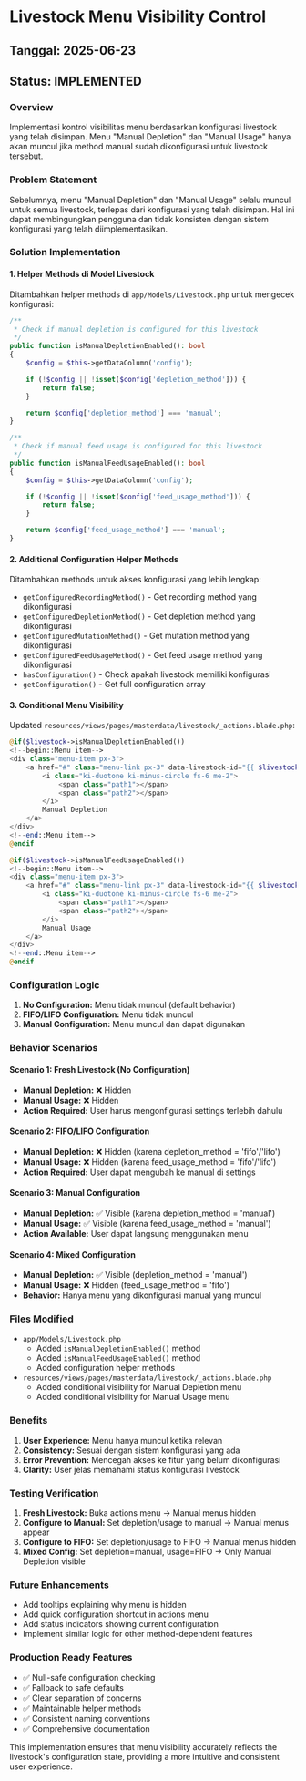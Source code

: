 # Livestock Menu Visibility Control

## Tanggal: 2025-06-23

## Status: IMPLEMENTED

### Overview

Implementasi kontrol visibilitas menu berdasarkan konfigurasi livestock yang telah disimpan. Menu "Manual Depletion" dan "Manual Usage" hanya akan muncul jika method manual sudah dikonfigurasi untuk livestock tersebut.

### Problem Statement

Sebelumnya, menu "Manual Depletion" dan "Manual Usage" selalu muncul untuk semua livestock, terlepas dari konfigurasi yang telah disimpan. Hal ini dapat membingungkan pengguna dan tidak konsisten dengan sistem konfigurasi yang telah diimplementasikan.

### Solution Implementation

#### 1. Helper Methods di Model Livestock

Ditambahkan helper methods di `app/Models/Livestock.php` untuk mengecek konfigurasi:

```php
/**
 * Check if manual depletion is configured for this livestock
 */
public function isManualDepletionEnabled(): bool
{
    $config = $this->getDataColumn('config');

    if (!$config || !isset($config['depletion_method'])) {
        return false;
    }

    return $config['depletion_method'] === 'manual';
}

/**
 * Check if manual feed usage is configured for this livestock
 */
public function isManualFeedUsageEnabled(): bool
{
    $config = $this->getDataColumn('config');

    if (!$config || !isset($config['feed_usage_method'])) {
        return false;
    }

    return $config['feed_usage_method'] === 'manual';
}
```

#### 2. Additional Configuration Helper Methods

Ditambahkan methods untuk akses konfigurasi yang lebih lengkap:

-   `getConfiguredRecordingMethod()` - Get recording method yang dikonfigurasi
-   `getConfiguredDepletionMethod()` - Get depletion method yang dikonfigurasi
-   `getConfiguredMutationMethod()` - Get mutation method yang dikonfigurasi
-   `getConfiguredFeedUsageMethod()` - Get feed usage method yang dikonfigurasi
-   `hasConfiguration()` - Check apakah livestock memiliki konfigurasi
-   `getConfiguration()` - Get full configuration array

#### 3. Conditional Menu Visibility

Updated `resources/views/pages/masterdata/livestock/_actions.blade.php`:

```php
@if($livestock->isManualDepletionEnabled())
<!--begin::Menu item-->
<div class="menu-item px-3">
    <a href="#" class="menu-link px-3" data-livestock-id="{{ $livestock->id }}" data-kt-action="manual_depletion">
        <i class="ki-duotone ki-minus-circle fs-6 me-2">
            <span class="path1"></span>
            <span class="path2"></span>
        </i>
        Manual Depletion
    </a>
</div>
<!--end::Menu item-->
@endif

@if($livestock->isManualFeedUsageEnabled())
<!--begin::Menu item-->
<div class="menu-item px-3">
    <a href="#" class="menu-link px-3" data-livestock-id="{{ $livestock->id }}" data-kt-action="manual_usage">
        <i class="ki-duotone ki-minus-circle fs-6 me-2">
            <span class="path1"></span>
            <span class="path2"></span>
        </i>
        Manual Usage
    </a>
</div>
<!--end::Menu item-->
@endif
```

### Configuration Logic

1. **No Configuration:** Menu tidak muncul (default behavior)
2. **FIFO/LIFO Configuration:** Menu tidak muncul
3. **Manual Configuration:** Menu muncul dan dapat digunakan

### Behavior Scenarios

#### Scenario 1: Fresh Livestock (No Configuration)

-   **Manual Depletion:** ❌ Hidden
-   **Manual Usage:** ❌ Hidden
-   **Action Required:** User harus mengonfigurasi settings terlebih dahulu

#### Scenario 2: FIFO/LIFO Configuration

-   **Manual Depletion:** ❌ Hidden (karena depletion_method = 'fifo'/'lifo')
-   **Manual Usage:** ❌ Hidden (karena feed_usage_method = 'fifo'/'lifo')
-   **Action Required:** User dapat mengubah ke manual di settings

#### Scenario 3: Manual Configuration

-   **Manual Depletion:** ✅ Visible (karena depletion_method = 'manual')
-   **Manual Usage:** ✅ Visible (karena feed_usage_method = 'manual')
-   **Action Available:** User dapat langsung menggunakan menu

#### Scenario 4: Mixed Configuration

-   **Manual Depletion:** ✅ Visible (depletion_method = 'manual')
-   **Manual Usage:** ❌ Hidden (feed_usage_method = 'fifo')
-   **Behavior:** Hanya menu yang dikonfigurasi manual yang muncul

### Files Modified

-   `app/Models/Livestock.php`
    -   Added `isManualDepletionEnabled()` method
    -   Added `isManualFeedUsageEnabled()` method
    -   Added configuration helper methods
-   `resources/views/pages/masterdata/livestock/_actions.blade.php`
    -   Added conditional visibility for Manual Depletion menu
    -   Added conditional visibility for Manual Usage menu

### Benefits

1. **User Experience:** Menu hanya muncul ketika relevan
2. **Consistency:** Sesuai dengan sistem konfigurasi yang ada
3. **Error Prevention:** Mencegah akses ke fitur yang belum dikonfigurasi
4. **Clarity:** User jelas memahami status konfigurasi livestock

### Testing Verification

1. **Fresh Livestock:** Buka actions menu → Manual menus hidden
2. **Configure to Manual:** Set depletion/usage to manual → Manual menus appear
3. **Configure to FIFO:** Set depletion/usage to FIFO → Manual menus hidden
4. **Mixed Config:** Set depletion=manual, usage=FIFO → Only Manual Depletion visible

### Future Enhancements

-   Add tooltips explaining why menu is hidden
-   Add quick configuration shortcut in actions menu
-   Add status indicators showing current configuration
-   Implement similar logic for other method-dependent features

### Production Ready Features

-   ✅ Null-safe configuration checking
-   ✅ Fallback to safe defaults
-   ✅ Clear separation of concerns
-   ✅ Maintainable helper methods
-   ✅ Consistent naming conventions
-   ✅ Comprehensive documentation

This implementation ensures that menu visibility accurately reflects the livestock's configuration state, providing a more intuitive and consistent user experience.
